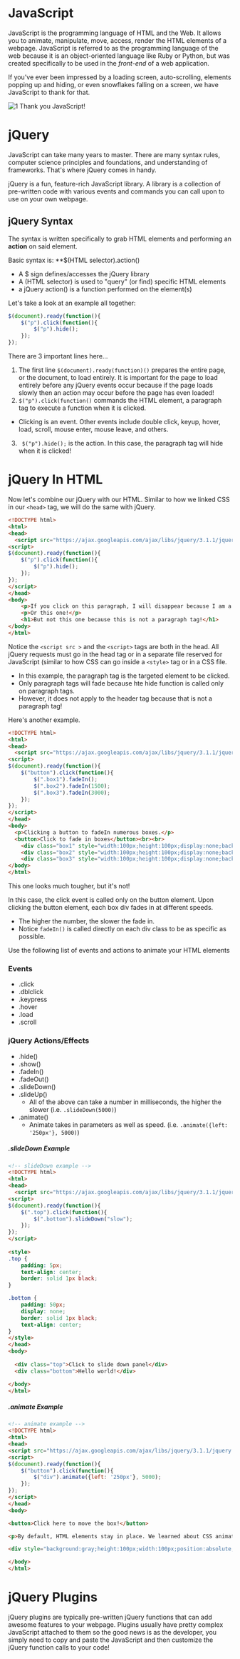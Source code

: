# JavaScript
JavaScript is the programming language of HTML and the Web. It allows you to animate, manipulate, move, access, render the HTML elements of a webpage. JavaScript is referred to as the programming language of the web because it is an object-oriented language like Ruby or Python, but was created specifically to be used in the *front-end* of a web application. 

If you've ever been impressed by a loading screen, auto-scrolling, elements popping up and hiding, or even snowflakes falling on a screen, we have JavaScript to thank for that. 

![1](https://github.com/Coderdotnew/web_design/blob/master/gifs/thankyou.gif)
Thank you JavaScript!

# jQuery
JavaScript can take many years to master. There are many syntax rules, computer science principles and foundations, and understanding of frameworks. That's where jQuery comes in handy.

jQuery is a fun, feature-rich JavaScript library. A library is a collection of pre-written code with various events and commands you can call upon to use on your own webpage. 

## jQuery Syntax
The syntax is written specifically to grab HTML elements and performing an **action** on said element.

Basic syntax is: **$(HTML selector).action()
- A $ sign defines/accesses the jQuery library
- A (HTML selector) is used to "query" (or find) specific HTML elements
- a jQuery action() is a function performed on the element(s)

Let's take a look at an example all together:
```javascript
$(document).ready(function(){
    $("p").click(function(){
        $("p").hide();
    });
});
```
There are 3 important lines here...
1. The first line `$(document).ready(function)()` prepares the entire page, or the document, to load entirely. It is important for the page to load entirely before any jQuery events occur because if the page loads slowly then an action may occur before the page has even loaded!
2. `$("p").click(function()` commands the HTML element, a paragraph tag to execute a function when it is clicked. 
  - Clicking is an event. Other events include double click, keyup, hover, load, scroll, mouse enter, mouse leave, and others. 
3. ` $("p").hide();` is the action. In this case, the paragraph tag will hide when it is clicked!

# jQuery In HTML
Now let's combine our jQuery with our HTML. Similar to how we linked CSS in our `<head>` tag, we will do the same with jQuery.
```html
<!DOCTYPE html>
<html>
<head>
  <script src="https://ajax.googleapis.com/ajax/libs/jquery/3.1.1/jquery.min.js"></script>
<script>
$(document).ready(function(){
    $("p").click(function(){
        $("p").hide();
    });
});
</script>
</head>
<body>
    <p>If you click on this paragraph, I will disappear because I am a paragraph tag!.</p>
    <p>Or this one!</p>
    <h1>But not this one because this is not a paragraph tag!</h1>
</body>
</html>
```
Notice the `<script src >` and the `<script>` tags are both in the head. All jQuery requests must go in the head tag or in a separate file reserved for JavaScript (similar to how CSS can go inside a `<style>` tag or in a CSS file.
- In this example, the paragraph tag is the targeted element to be clicked. 
- Only paragraph tags will fade because hte hide function is called only on paragraph tags.
- However, it does not apply to the header tag because that is not a paragraph tag!

Here's another example.
```html
<!DOCTYPE html>
<html>
<head>
  <script src="https://ajax.googleapis.com/ajax/libs/jquery/3.1.1/jquery.min.js"></script>
<script>
$(document).ready(function(){
    $("button").click(function(){
        $(".box1").fadeIn();
        $(".box2").fadeIn(1500);
        $(".box3").fadeIn(3000);
    });
});
</script>
</head>
<body>
  <p>Clicking a button to fadeIn numerous boxes.</p>
  <button>Click to fade in boxes</button><br><br>
    <div class="box1" style="width:100px;height:100px;display:none;background-color:red;"></div><br>
    <div class="box2" style="width:100px;height:100px;display:none;background-color:green;"></div><br>
    <div class="box3" style="width:100px;height:100px;display:none;background-color:blue;"></div>
</body>
</html>
```
This one looks much tougher, but it's not!

In this case, the click event is called only on the button element. Upon clicking the button element, each box div fades in at different speeds.
- The higher the number, the slower the fade in. 
- Notice `fadeIn()` is called directly on each div class to be as specific as possible.

Use the following list of events and actions to animate your HTML elements

### Events
- .click
- .dblclick
- .keypress
- .hover
- .load
- .scroll

### jQuery Actions/Effects
- .hide()
- .show()
- .fadeIn() 
- .fadeOut() 
- .slideDown()
- .slideUp()
  - All of the above can take a number in milliseconds, the higher the slower (i.e. `.slideDown(5000)`)
- .animate()
  - Animate takes in parameters as well as speed. (i.e. `.animate({left: '250px'}, 5000)`)

##### .slideDown Example  

```html
<!-- slideDown example -->
<!DOCTYPE html>
<html>
<head>
  <script src="https://ajax.googleapis.com/ajax/libs/jquery/3.1.1/jquery.min.js"></script>
<script> 
$(document).ready(function(){
    $(".top").click(function(){
        $(".bottom").slideDown("slow");
    });
});
</script>
 
<style> 
.top {
    padding: 5px;
    text-align: center;
    border: solid 1px black;
}

.bottom {
    padding: 50px;
    display: none;
    border: solid 1px black;
    text-align: center;
}
</style>
</head>
<body>
 
  <div class="top">Click to slide down panel</div>
  <div class="bottom">Hello world!</div>

</body>
</html>
```
##### .animate Example  

```html
<!-- animate example -->
<!DOCTYPE html>
<html>
<head>
<script src="https://ajax.googleapis.com/ajax/libs/jquery/3.1.1/jquery.min.js"></script>
<script> 
$(document).ready(function(){
    $("button").click(function(){
        $("div").animate({left: '250px'}, 5000);
    });
});
</script> 
</head>
<body>

<button>Click here to move the box!</button>

<p>By default, HTML elements stay in place. We learned about CSS animation, jQuery provides another way to animate!</p>

<div style="background:gray;height:100px;width:100px;position:absolute;"></div>

</body>
</html>
```

# jQuery Plugins
jQuery plugins are typically pre-written jQuery functions that can add awesome features to your webpage. Plugins usually have pretty complex JavaScript attached to them so the good news is as the developer, you simply need to copy and paste the JavaScript and then customize the jQuery function calls to your code!
